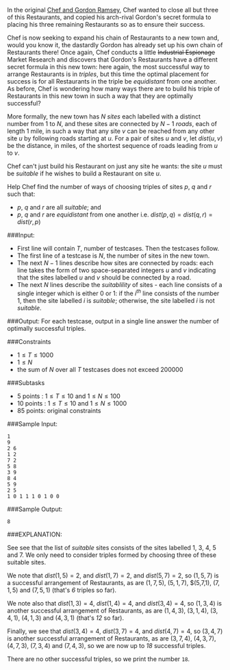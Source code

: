 In the original [Chef and Gordon Ramsey](https://www.codechef.com/problems/CHGORAM), Chef wanted to close all but three of this Restaurants, and copied his arch-rival Gordon's secret formula to placing his three remaining Restaurants so as to ensure their success.

Chef is now seeking to expand his chain of Restaurants to a new town and, would you know it, the dastardly Gordon has already set up his own chain of Restaurants there! Once again, Chef conducts a little <strike>Industrial Espionage</strike> Market Research and discovers that Gordon's Restaurants have a different secret formula in this new town: here again, the most successful way to arrange Restaurants is in _triples_, but this time the optimal placement for success is for all Restaurants in the triple be _equidistant_ from one another. As before, Chef is wondering how many ways there are to build his triple of Restaurants in this new town in such a way that they are optimally successful?

More formally, the new town has $N$ _sites_ each labelled with a distinct number from $1$ to $N$, and these sites are connected by $N - 1$ _roads_, each of length 1 mile, in such a way that any site $v$ can be reached from any other site $u$ by following roads starting at $u$.  For a pair of sites $u$ and $v$, let $dist(u, v)$ be the distance, in miles, of the shortest sequence of roads leading from $u$ to $v$.

Chef can't just build his Restaurant on just any site he wants: the site $u$ must be _suitable_ if he wishes to build a Restaurant on site $u$.  

Help Chef find the number of ways of choosing triples of sites $p$, $q$ and $r$ such that:

* $p$, $q$ and $r$ are all _suitable_; and
* $p$, $q$ and $r$ are _equidistant_ from one another i.e. $dist(p,q)=dist(q,r)=dist(r,p)$

###Input:

- First line will contain $T$, number of testcases. Then the testcases follow. 
- The first line of a testcase is $N$, the number of sites in the new town.
- The next $N-1$ lines describe how sites are connected by roads: each line takes the form of two space-separated integers $u$ and $v$ indicating that the sites labelled $u$ and $v$ should be connected by a road.
- The next $N$ lines describe the _suitablility_ of sites - each line consists of a single integer which is either 0 or 1: if the $i^{\textit{th}}$ line consists of the number 1, then the site labelled $i$ is _suitable_; otherwise, the site labelled $i$ is not _suitable_.

###Output:
For each testcase, output in a single line answer the number of optimally successful triples.

###Constraints 
- $1 \leq T \leq 1000$
- $1 \leq N$
- the sum of $N$ over all $T$ testcases does not exceed $200000$

###Subtasks
- 5 points : $1 \leq T \leq 10$ and $1 \leq N \leq 100$
- 10 points : $1 \leq T \leq 10$ and $1 \leq N \leq 1000$
- 85 points: original constraints

###Sample Input:

```
1
9
2 6
1 2
7 2
5 8
3 9
8 4
5 9
2 5
1 0 1 1 1 0 1 0 0
```

###Sample Output:

```
8
```

###EXPLANATION:

See see that the list of _suitable_ sites consists of the sites labelled $1$, $3$, $4$, $5$ and $7$.  We only need to consider triples formed by choosing three of these suitable sites.

We note that $dist(1,5)=2$, and $dist(1,7)=2$, and $dist(5,7)=2$, so $(1,5,7)$ is a successful arrangement of Restaurants, as are $(1,7,5)$, $(5,1,7)$, $(5,7,1), $(7,1,5)$ and $(7,5,1)$ (that's *6* triples so far).

We note also that $dist(1,3)=4$, $dist(1,4)=4$, and $dist(3,4)=4$, so $(1,3,4$) is another successful arrangement of Restaurants, as are $(1,4,3)$, $(3,1,4)$, $(3,4,1)$, $(4,1,3)$ and $(4,3,1)$ (that's *12* so far).

Finally, we see that $dist(3,4)=4$, $dist(3,7)=4$, and $dist(4,7)=4$, so $(3,4,7)$ is another successful arrangement of Restaurants, as are $(3,7,4)$, $(4,3,7)$, $(4,7,3)$, $(7,3,4)$ and $(7,4,3)$, so we are now up to *18* successful triples.

There are no other successful triples, so we print the number `18`.


